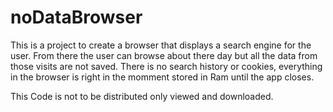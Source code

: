 # noDataBrowser

This is a project to create a browser that displays a search engine for the user. From there the user can browse about there day but all the data from those visits are not saved. There is no search history or cookies, everything in the browser is right in the momment stored in Ram until the app closes.


This Code is not to be distributed only viewed and downloaded.
